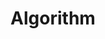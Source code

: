 ---
layout: list
title: Algorithm
slug: algorithm
description: >
  이 블로그 개발기
sitemap: false
order: 2
---